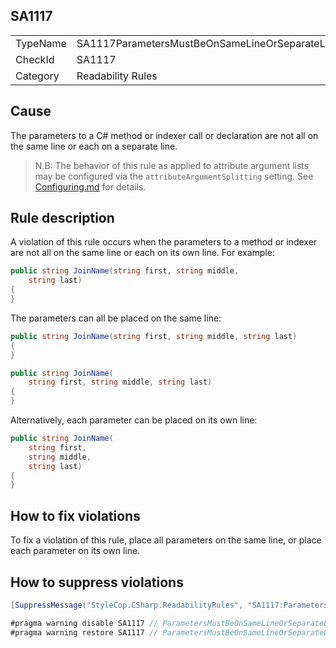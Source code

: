 ﻿## SA1117

<table>
<tr>
  <td>TypeName</td>
  <td>SA1117ParametersMustBeOnSameLineOrSeparateLines</td>
</tr>
<tr>
  <td>CheckId</td>
  <td>SA1117</td>
</tr>
<tr>
  <td>Category</td>
  <td>Readability Rules</td>
</tr>
</table>

## Cause

The parameters to a C# method or indexer call or declaration are not all on the same line or each on a separate line.

> N.B: The behavior of this rule as applied to attribute argument lists may be configured via the `attributeArgumentSplitting` setting. See [Configuring.md](Configuring.md) for details.

## Rule description

A violation of this rule occurs when the parameters to a method or indexer are not all on the same line or each on its own line. For example:

```csharp
public string JoinName(string first, string middle,
    string last)
{
}
```

The parameters can all be placed on the same line:

```csharp
public string JoinName(string first, string middle, string last)
{
}

public string JoinName(
    string first, string middle, string last)
{
}
```

Alternatively, each parameter can be placed on its own line:

```csharp
public string JoinName(
    string first, 
    string middle, 
    string last)
{
}
```

## How to fix violations

To fix a violation of this rule, place all parameters on the same line, or place each parameter on its own line.

## How to suppress violations

```csharp
[SuppressMessage("StyleCop.CSharp.ReadabilityRules", "SA1117:ParametersMustBeOnSameLineOrSeparateLines", Justification = "Reviewed.")]
```

```csharp
#pragma warning disable SA1117 // ParametersMustBeOnSameLineOrSeparateLines
#pragma warning restore SA1117 // ParametersMustBeOnSameLineOrSeparateLines
```
